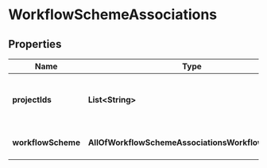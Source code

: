 # WorkflowSchemeAssociations

## Properties
Name | Type | Description | Notes
------------ | ------------- | ------------- | -------------
**projectIds** | **List&lt;String&gt;** | The list of projects that use the workflow scheme. | 
**workflowScheme** | **AllOfWorkflowSchemeAssociationsWorkflowScheme** | The workflow scheme. | 
